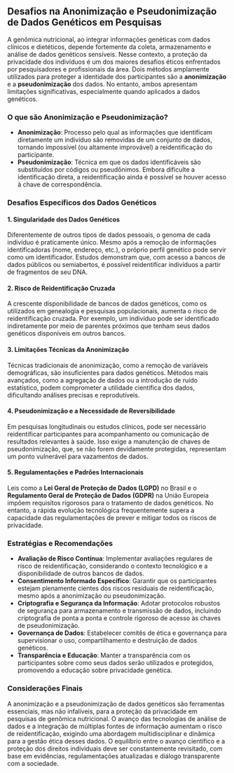 
## Desafios na Anonimização e Pseudonimização de Dados Genéticos em Pesquisas

A genômica nutricional, ao integrar informações genéticas com dados clínicos e dietéticos, depende fortemente da coleta, armazenamento e análise de dados genéticos sensíveis. Nesse contexto, a proteção da privacidade dos indivíduos é um dos maiores desafios éticos enfrentados por pesquisadores e profissionais da área. Dois métodos amplamente utilizados para proteger a identidade dos participantes são a **anonimização** e a **pseudonimização** dos dados. No entanto, ambos apresentam limitações significativas, especialmente quando aplicados a dados genéticos.

### O que são Anonimização e Pseudonimização?

- **Anonimização**: Processo pelo qual as informações que identificam diretamente um indivíduo são removidas de um conjunto de dados, tornando impossível (ou altamente improvável) a reidentificação do participante.
- **Pseudonimização**: Técnica em que os dados identificáveis são substituídos por códigos ou pseudônimos. Embora dificulte a identificação direta, a reidentificação ainda é possível se houver acesso à chave de correspondência.

### Desafios Específicos dos Dados Genéticos

#### 1. **Singularidade dos Dados Genéticos**
Diferentemente de outros tipos de dados pessoais, o genoma de cada indivíduo é praticamente único. Mesmo após a remoção de informações identificadoras (nome, endereço, etc.), o próprio perfil genético pode servir como um identificador. Estudos demonstram que, com acesso a bancos de dados públicos ou semiabertos, é possível reidentificar indivíduos a partir de fragmentos de seu DNA.

#### 2. **Risco de Reidentificação Cruzada**
A crescente disponibilidade de bancos de dados genéticos, como os utilizados em genealogia e pesquisas populacionais, aumenta o risco de reidentificação cruzada. Por exemplo, um indivíduo pode ser identificado indiretamente por meio de parentes próximos que tenham seus dados genéticos disponíveis em outros bancos.

#### 3. **Limitações Técnicas da Anonimização**
Técnicas tradicionais de anonimização, como a remoção de variáveis demográficas, são insuficientes para dados genéticos. Métodos mais avançados, como a agregação de dados ou a introdução de ruído estatístico, podem comprometer a utilidade científica dos dados, dificultando análises precisas e reprodutíveis.

#### 4. **Pseudonimização e a Necessidade de Reversibilidade**
Em pesquisas longitudinais ou estudos clínicos, pode ser necessário reidentificar participantes para acompanhamento ou comunicação de resultados relevantes à saúde. Isso exige a manutenção de chaves de pseudonimização, que, se não forem devidamente protegidas, representam um ponto vulnerável para vazamentos de dados.

#### 5. **Regulamentações e Padrões Internacionais**
Leis como a **Lei Geral de Proteção de Dados (LGPD)** no Brasil e o **Regulamento Geral de Proteção de Dados (GDPR)** na União Europeia impõem requisitos rigorosos para o tratamento de dados genéticos. No entanto, a rápida evolução tecnológica frequentemente supera a capacidade das regulamentações de prever e mitigar todos os riscos de privacidade.

### Estratégias e Recomendações

- **Avaliação de Risco Contínua**: Implementar avaliações regulares de risco de reidentificação, considerando o contexto tecnológico e a disponibilidade de outros bancos de dados.
- **Consentimento Informado Específico**: Garantir que os participantes estejam plenamente cientes dos riscos residuais de reidentificação, mesmo após a anonimização ou pseudonimização.
- **Criptografia e Segurança da Informação**: Adotar protocolos robustos de segurança para armazenamento e transmissão de dados, incluindo criptografia de ponta a ponta e controle rigoroso de acesso às chaves de pseudonimização.
- **Governança de Dados**: Estabelecer comitês de ética e governança para supervisionar o uso, compartilhamento e destruição de dados genéticos.
- **Transparência e Educação**: Manter a transparência com os participantes sobre como seus dados serão utilizados e protegidos, promovendo a educação sobre privacidade genética.

### Considerações Finais

A anonimização e a pseudonimização de dados genéticos são ferramentas essenciais, mas não infalíveis, para a proteção da privacidade em pesquisas de genômica nutricional. O avanço das tecnologias de análise de dados e a integração de múltiplas fontes de informação aumentam o risco de reidentificação, exigindo uma abordagem multidisciplinar e dinâmica para a gestão ética desses dados. O equilíbrio entre o avanço científico e a proteção dos direitos individuais deve ser constantemente revisitado, com base em evidências, regulamentações atualizadas e diálogo transparente com a sociedade.
```
